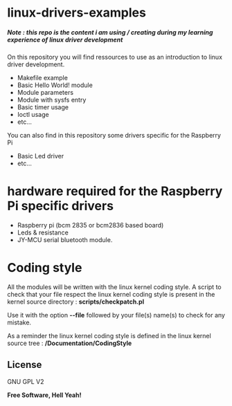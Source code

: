 # linux-drivers-examples

##### Note : this repo is the content i am using / creating during my learning experience of linux driver development 

On this repository you will find ressources to use as an introduction to linux driver development.

  - Makefile example
  - Basic Hello World! module
  - Module parameters
  - Module with sysfs entry
  - Basic timer usage
  - Ioctl usage
  - etc...

You can also find in this repository some drivers specific for the Raspberry Pi

  - Basic Led driver
  - etc...

# hardware required for the Raspberry Pi specific drivers
  - Raspberry pi (bcm 2835 or bcm2836 based board)
  - Leds & resistance
  - JY-MCU serial bluetooth module.

# Coding style

All the modules will be written with the linux kernel coding style.
A script to check that your file respect the linux kernel coding style is present in the kernel source directory : 
**scripts/checkpatch.pl**

Use it with the option **--file** followed by your file(s) name(s) to check for any mistake.

As a reminder the linux kernel coding style is defined in the linux kernel source tree : 
**/Documentation/CodingStyle**

License
----

GNU GPL V2

**Free Software, Hell Yeah!**
